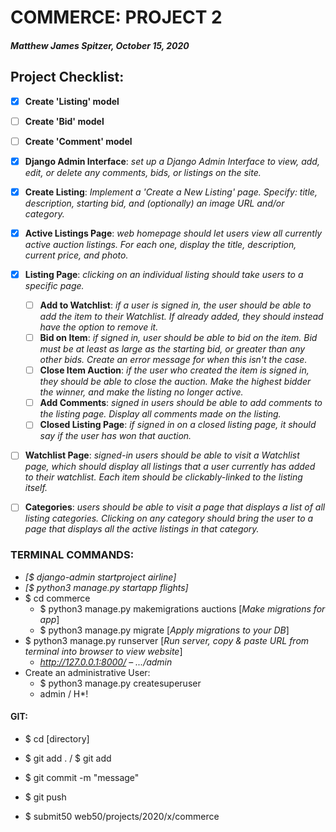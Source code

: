 # COMMERCE: PROJECT 2
#### *Matthew James Spitzer, October 15, 2020*




## **Project Checklist:**
- [x] **Create 'Listing' model**
- [ ] **Create 'Bid' model**
- [ ] **Create 'Comment' model**
- [x] **Django Admin Interface**: *set up a Django Admin Interface to view, add, edit, or delete any comments, bids, or listings on the site.*
- [x] **Create Listing**: *Implement a 'Create a New Listing' page. Specify: title, description, starting bid, and (optionally) an image URL and/or category.*
- [x] **Active Listings Page**: *web homepage should let users view all currently active auction listings. For each one, display the title, description, current price, and photo.*
- [x] **Listing Page**: *clicking on an individual listing should take users to a specific page.*
    - [ ] **Add to Watchlist**: *if a user is signed in, the user should be able to add the item to their Watchlist. If already added, they should instead have the option to remove it.*
    - [ ] **Bid on Item**: *if signed in, user should be able to bid on the item. Bid must be at least as large as the starting bid, or greater than any other bids. Create an error message for when this isn't the case.*
    - [ ] **Close Item Auction**: *if the user who created the item is signed in, they should be able to close the auction. Make the highest bidder the winner, and make the listing no longer active.*
    - [ ] **Add Comments**: *signed in users should be able to add comments to the listing page. Display all comments made on the listing.*
    - [ ] **Closed Listing Page**: *if signed in on a closed listing page, it should say if the user has won that auction.*
- [ ] **Watchlist Page**: *signed-in users should be able to visit a Watchlist page, which should display all listings that a user currently has added to their watchlist. Each item should be clickably-linked to the listing itself.*
- [ ] **Categories**: *users should be able to visit a page that displays a list of all listing categories. Clicking on any category should bring the user to a page that displays all the active listings in that category.*


### TERMINAL COMMANDS:
- *[$ django-admin startproject airline]*
- *[$ python3 manage.py startapp flights]*
- $ cd commerce
    - $ python3 manage.py makemigrations auctions [*Make migrations for app*]
    - $ python3 manage.py migrate [*Apply migrations to your DB*]
- $ python3 manage.py runserver [*Run server, copy & paste URL from terminal into browser to view website*]
    - *http://127.0.0.1:8000/*
    – *.../admin*
- Create an administrative User:
    - $ python3 manage.py createsuperuser
    - admin / H*!
#### GIT:
- $ cd [directory]
- $ git add . / $ git add <filename>
- $ git commit -m "message"
- $ git push

- $ submit50 web50/projects/2020/x/commerce
